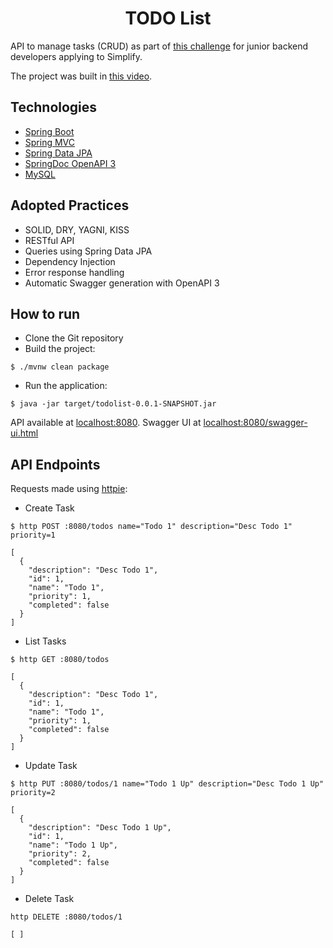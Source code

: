 <h1 align="center">
  TODO List
</h1>

API to manage tasks (CRUD) as part of [this challenge](https://github.com/simplify-liferay/desafio-junior-backend-simplify) for junior backend developers applying to Simplify.

The project was built in [this video](https://youtu.be/IjProDV001o).

## Technologies
 
- [Spring Boot](https://spring.io/projects/spring-boot)
- [Spring MVC](https://docs.spring.io/spring-framework/reference/web/webmvc.html)
- [Spring Data JPA](https://spring.io/projects/spring-data-jpa)
- [SpringDoc OpenAPI 3](https://springdoc.org/v2/#spring-webflux-support)
- [MySQL](https://dev.mysql.com/downloads/)

## Adopted Practices

- SOLID, DRY, YAGNI, KISS
- RESTful API
- Queries using Spring Data JPA
- Dependency Injection
- Error response handling
- Automatic Swagger generation with OpenAPI 3

## How to run

- Clone the Git repository
- Build the project:
```
$ ./mvnw clean package
```
- Run the application:
```
$ java -jar target/todolist-0.0.1-SNAPSHOT.jar
```

API available at [localhost:8080](http://localhost:8080).
Swagger UI at [localhost:8080/swagger-ui.html](http://localhost:8080/swagger-ui.html)

## API Endpoints

Requests made using [httpie](https://httpie.io):

- Create Task 
```
$ http POST :8080/todos name="Todo 1" description="Desc Todo 1" priority=1

[
  {
    "description": "Desc Todo 1",
    "id": 1,
    "name": "Todo 1",
    "priority": 1,
    "completed": false
  }
]
```

- List Tasks
```
$ http GET :8080/todos

[
  {
    "description": "Desc Todo 1",
    "id": 1,
    "name": "Todo 1",
    "priority": 1,
    "completed": false
  }
]
```

- Update Task
```
$ http PUT :8080/todos/1 name="Todo 1 Up" description="Desc Todo 1 Up" priority=2

[
  {
    "description": "Desc Todo 1 Up",
    "id": 1,
    "name": "Todo 1 Up",
    "priority": 2,
    "completed": false
  }
]
```

- Delete Task
```
http DELETE :8080/todos/1

[ ]
```